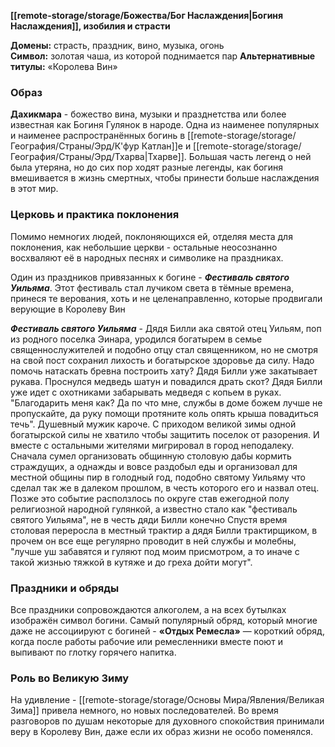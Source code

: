 **[[remote-storage/storage/Божества/Бог Наслаждения|Богиня Наслаждения]], изобилия и страсти**

**Домены:** страсть, праздник, вино, музыка, огонь  
**Символ:** золотая чаша, из которой поднимается пар
**Альтернативные титулы:** «Королева Вин»

### Образ

**Дахикмара** - божество вина, музыки и празднетства или более известная как Богиня Гулянок в народе. 
Одна из наименее популярных и наименее распространённых богинь в [[remote-storage/storage/География/Страны/Эрд/К'фур Катлан]]е и [[remote-storage/storage/География/Страны/Эрд/Тхарва|Тхарве]]. 
Большая часть легенд о ней была утеряна, но до сих пор ходят разные легенды, как богиня вмешивается в жизнь смертных, чтобы принести больше наслаждения в этот мир.
### Церковь и практика поклонения

Помимо немногих людей, поклоняющихся ей, отделяя места для поклонения, как небольшие церкви - остальные неосознанно восхваляют её в народных песнях и символике на праздниках.

Один из праздников привязанных к богине - ***Фестиваль святого Уильяма***.
Этот фестиваль стал лучиком света в тёмные времена, принеся те верования, хоть и не целенаправленно, которые продвигали верующие в Королеву Вин

***Фестиваль святого Уильяма*** - Дядя Билли ака святой отец Уильям, поп из родного поселка Эинара, уродился богатырем в семье священнослужителей и подобно отцу стал священником, но не смотря на свой пост сохранил лихость и богатырское здоровье да силу. Надо помочь натаскать бревна построить хату? Дядя Билли уже закатывает рукава. Проснулся медведь шатун и повадился драть скот? Дядя Билли уже идет с охотниками забарывать медведя с копьем в руках. "Благодарить меня как? Да по что мне, службы в доме божем лучше не пропускайте, да руку помощи протяните коль опять крыша повадиться течь". Душевный мужик кароче. 
С приходом великой зимы одной богатырской силы не хватило чтобы защитить поселок от разорения. И вместе с остальными жителями мигрировал в город неподалеку. Сначала сумел организовать общинную столовую дабы кормить страждущих, а однажды и вовсе раздобыл еды и организовал для местной общины пир в голодный год, подобно святому Уильяму что сделал так же в далеком прошлом, в честь которого его и назвал отец.
Позже это событие расползлось по округе став ежегодной полу религиозной народной гулянкой, а известно стало как "фестиваль святого Уильяма", не в честь дяди Билли конечно
Спустя время столовая переросла в местный трактир а дядя Билли трактирщиком, в прочем он все еще регулярно проводит в ней службы и молебны, "лучше уш забавятся и гуляют под моим присмотром, а то иначе с такой жизнью тяжкой в кутяже и до греха дойти могут".
### Праздники и обряды

Все праздники сопровождаются алкоголем, а на всех бутылках изображён символ богини.
Самый популярный обряд, который многие даже не ассоциируют с богиней - **«Отдых Ремесла»** — короткий обряд, когда после работы рабочие или ремесленники вместе поют и выпивают по глотку горячего напитка.
### Роль во Великую Зиму

На удивление - [[remote-storage/storage/Основы Мира/Явления/Великая Зима]] привела немного, но новых последователей. Во время разговоров по душам некоторые для духовного спокойствия принимали веру в Королеву Вин, даже если их образ жизни не особо поменялся.
